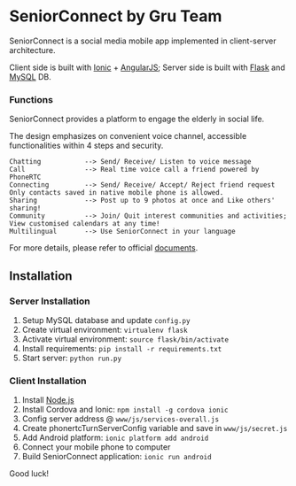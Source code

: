 # SeniorConnect by Gru Team
SeniorConnect is a social media mobile app implemented in client-server architecture.

Client side is built with [Ionic][Ionic] + [AngularJS][AngularJS];
Server side is built with [Flask][Flask] and [MySQL][MySQL] DB.

### Functions
SeniorConnect provides a platform to engage the elderly in social life.

The design emphasizes on convenient voice channel, accessible functionalities within 4 steps and security.

```
Chatting           --> Send/ Receive/ Listen to voice message
Call               --> Real time voice call a friend powered by PhoneRTC
Connecting         --> Send/ Receive/ Accept/ Reject friend request Only contacts saved in native mobile phone is allowed.
Sharing            --> Post up to 9 photos at once and Like others' sharing!
Community          --> Join/ Quit interest communities and activities; View customised calendars at any time!
Multilingual       --> Use SeniorConnect in your language
```
For more details, please refer to official [documents][documents].
## Installation

### Server Installation
1. Setup MySQL database and update `config.py`
2. Create virtual environment: `virtualenv flask`
3. Activate virtual environment: `source flask/bin/activate`
4. Install requirements: `pip install -r requirements.txt`
5. Start server: `python run.py`

### Client Installation
1. Install [Node.js][Node.js]
2. Install Cordova and Ionic: `npm install -g cordova ionic`
3. Config server address @ `www/js/services-overall.js`
4. Create phonertcTurnServerConfig variable and save in `www/js/secret.js`
5. Add Android platform: `ionic platform add android`
6. Connect your mobile phone to computer
7. Build SeniorConnect application: `ionic run android`

Good luck!

[Ionic]: http://ionicframework.com
[AngularJS]: https://angularjs.org
[Flask]: http://flask.pocoo.org
[MySQL]: https://www.mysql.com
[documents]: https://github.com/elevenloveseleven/Gru/tree/master/Doc
[git]: http://git-scm.com/
[Node.js]: https://nodejs.org/en/
